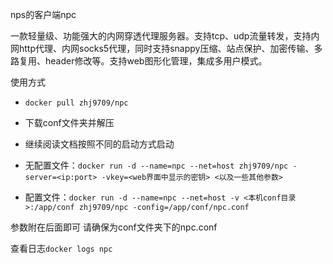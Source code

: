nps的客户端npc

一款轻量级、功能强大的内网穿透代理服务器。支持tcp、udp流量转发，支持内网http代理、内网socks5代理，同时支持snappy压缩、站点保护、加密传输、多路复用、header修改等。支持web图形化管理，集成多用户模式。

使用方式

- `docker pull zhj9709/npc`

-  下载conf文件夹并解压

- 继续阅读文档按照不同的启动方式启动

- 无配置文件：`docker run -d --name=npc --net=host zhj9709/npc -server=<ip:port> -vkey=<web界面中显示的密钥> <以及一些其他参数>`

- 配置文件：`docker run -d --name=npc --net=host -v <本机conf目录>:/app/conf zhj9709/npc -config=/app/conf/npc.conf`

参数附在后面即可 请确保为conf文件夹下的npc.conf

查看日志`docker logs npc`